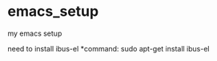 emacs_setup
===========

my emacs setup

need to install ibus-el
*command: sudo apt-get install ibus-el
